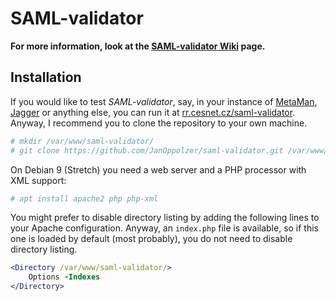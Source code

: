 # SAML-validator

**For more information, look at the [SAML-validator Wiki][] page.**

## Installation
If you would like to test *SAML-validator*, say, in your instance of [MetaMan][], [Jagger][] or anything else, you can run it at [rr.cesnet.cz/saml-validator][]. Anyway, I recommend you to clone the repository to your own machine.

```bash
# mkdir /var/www/saml-validator/
# git clone https://github.com/JanOppolzer/saml-validator.git /var/www/saml-validator/
```

On Debian 9 (Stretch) you need a web server and a PHP processor with XML support:

```bash
# apt install apache2 php php-xml
```

You might prefer to disable directory listing by adding the following lines to your Apache configuration. Anyway, an `index.php` file is available, so if this one is loaded by default (most probably), you do not need to disable directory listing.

```apache
<Directory /var/www/saml-validator/>
    Options -Indexes
</Directory>
```

[SAML-validator Wiki]: https://github.com/JanOppolzer/saml-validator/wiki
[MetaMan]: https://github.com/JanOppolzer/metaman
[Jagger]: http://jagger.heanet.ie/
[rr.cesnet.cz/saml-validator]: https://rr.cesnet.cz/saml-validator/

